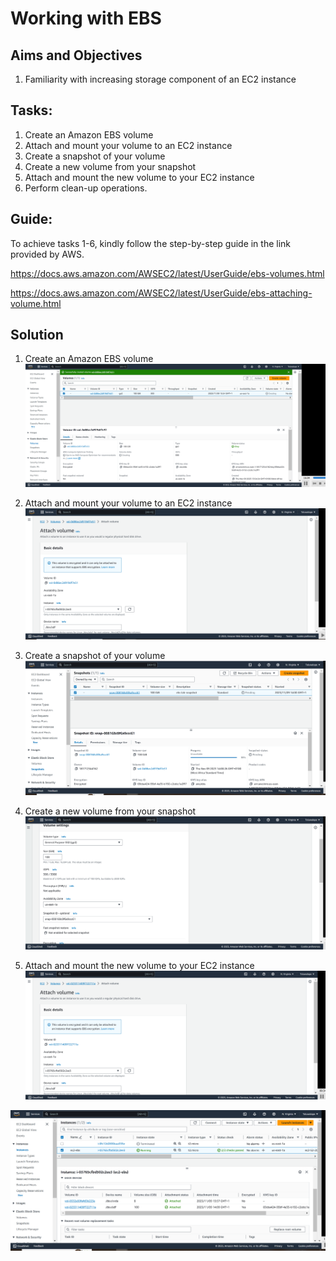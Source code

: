 # Working with EBS
## Aims and Objectives
1. Familiarity with increasing storage component of an EC2 instance

## Tasks:

1. Create an Amazon EBS volume
2. Attach and mount your volume to an EC2 instance
3. Create a snapshot of your volume
4. Create a new volume from your snapshot
5. Attach and mount the new volume to your EC2 instance
6. Perform clean-up operations.

## Guide:

To achieve tasks 1-6, kindly follow the step-by-step guide in the link provided by AWS.

https://docs.aws.amazon.com/AWSEC2/latest/UserGuide/ebs-volumes.html

https://docs.aws.amazon.com/AWSEC2/latest/UserGuide/ebs-attaching-volume.html


## Solution

1. Create an Amazon EBS volume
![EBS Volume](screenshots/7.1.1.PNG)  
  

2. Attach and mount your volume to an EC2 instance  
![mount](screenshots/7.1.2.PNG)  


3. Create a snapshot of your volume  
![snapshot](screenshots/7.1.3.PNG)  
  

4. Create a new volume from your snapshot
![new volume](screenshots/7.1.4.PNG)  
  

5. Attach and mount the new volume to your EC2 instance
![mount snap](screenshots/7.1.5.1.PNG)  
  
![check attachment](screenshots/7.1.5.2.PNG)  
